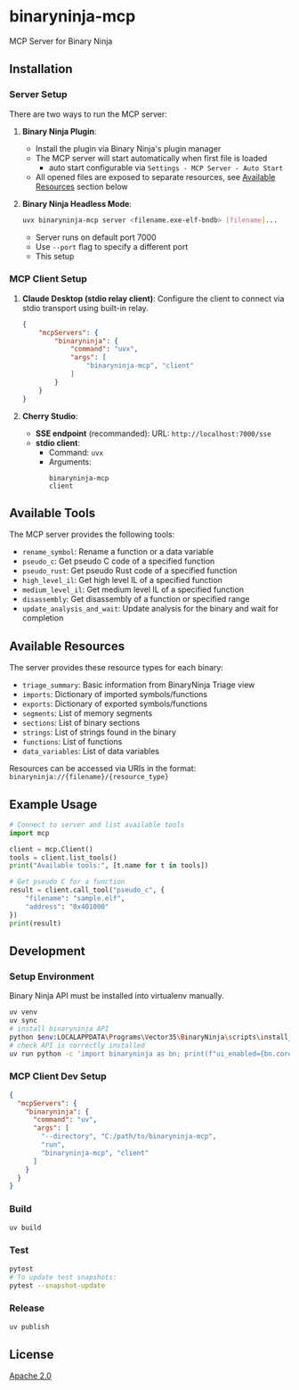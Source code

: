 # binaryninja-mcp
MCP Server for Binary Ninja

## Installation

### Server Setup

There are two ways to run the MCP server:

1. **Binary Ninja Plugin**:
   - Install the plugin via Binary Ninja's plugin manager
   - The MCP server will start automatically when first file is loaded
     - auto start configurable via `Settings - MCP Server - Auto Start`
   - All opened files are exposed to separate resources, see [Available Resources](README.md#available-resources) section below

2. **Binary Ninja Headless Mode**:
   ```bash
   uvx binaryninja-mcp server <filename.exe-elf-bndb> [filename]...
   ```
   - Server runs on default port 7000
   - Use `--port` flag to specify a different port
   - This setup

### MCP Client Setup

1. **Claude Desktop (stdio relay client)**:
   Configure the client to connect via stdio transport using built-in relay.

   ```json
   {
       "mcpServers": {
           "binaryninja": {
               "command": "uvx",
               "args": [
                   "binaryninja-mcp", "client"
               ]
           }
       }
   }
   ```


2. **Cherry Studio**:
   - **SSE endpoint** (recommanded): URL: `http://localhost:7000/sse`
   - **stdio client**:
      - Command: `uvx`
      - Arguments:
        ```
        binaryninja-mcp
        client
        ```

## Available Tools

The MCP server provides the following tools:

- `rename_symbol`: Rename a function or a data variable
- `pseudo_c`: Get pseudo C code of a specified function
- `pseudo_rust`: Get pseudo Rust code of a specified function
- `high_level_il`: Get high level IL of a specified function
- `medium_level_il`: Get medium level IL of a specified function
- `disassembly`: Get disassembly of a function or specified range
- `update_analysis_and_wait`: Update analysis for the binary and wait for completion

## Available Resources

The server provides these resource types for each binary:

- `triage_summary`: Basic information from BinaryNinja Triage view
- `imports`: Dictionary of imported symbols/functions
- `exports`: Dictionary of exported symbols/functions
- `segments`: List of memory segments
- `sections`: List of binary sections
- `strings`: List of strings found in the binary
- `functions`: List of functions
- `data_variables`: List of data variables

Resources can be accessed via URIs in the format:
`binaryninja://{filename}/{resource_type}`

## Example Usage

```python
# Connect to server and list available tools
import mcp

client = mcp.Client()
tools = client.list_tools()
print("Available tools:", [t.name for t in tools])

# Get pseudo C for a function
result = client.call_tool("pseudo_c", {
    "filename": "sample.elf",
    "address": "0x401000"
})
print(result)
```


## Development

### Setup Environment

Binary Ninja API must be installed into virtualenv manually.

```bash
uv venv
uv sync
# install binaryninja API
python $env:LOCALAPPDATA\Programs\Vector35\BinaryNinja\scripts\install_api.py
# check API is correctly installed
uv run python -c 'import binaryninja as bn; print(f"ui_enabled={bn.core_ui_enabled()}")'
```

### MCP Client Dev Setup

```json
{
  "mcpServers": {
    "binaryninja": {
      "command": "uv",
      "args": [
        "--directory", "C:/path/to/binaryninja-mcp",
        "run",
        "binaryninja-mcp", "client"
      ]
    }
  }
}
```

### Build
```bash
uv build
```

### Test
```bash
pytest
# To update test snapshots:
pytest --snapshot-update
```

### Release
```bash
uv publish
```

## License
[Apache 2.0](LICENSE)
